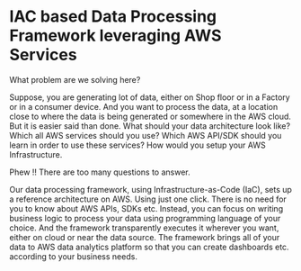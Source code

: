 # IAC based Data Processing Framework leveraging AWS Services
What problem are we solving here? 

Suppose, you are generating lot of data, either on Shop floor or in a Factory or in a consumer device. And you want to process the data, at a location close to where the data is being generated or somewhere in the AWS cloud. But it is easier said than done. What should your data architecture look like? Which all AWS services should you use? Which AWS API/SDK should you learn in order to use these services? How would you setup your AWS Infrastructure.

Phew !! There are too many questions to answer.

Our data processing framework, using Infrastructure-as-Code (IaC), sets up a reference architecture on AWS. Using just one click. There is no need for you to know about AWS APIs, SDKs etc. Instead, you can focus on writing business logic to process your data using programming language of your choice. And the framework transparently executes it wherever you want, either on cloud or near the data source. The framework brings all of your data to AWS data analytics platform so that you can create dashboards etc. according to your business needs.
